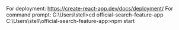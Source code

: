 For deployment: https://create-react-app.dev/docs/deployment/
For command prompt: C:\Users\stell>cd official-search-feature-app
                    C:\Users\stell\official-search-feature-app>npm start
